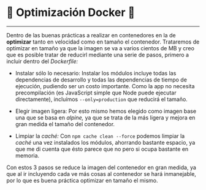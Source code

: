 


# :whale2: Optimización Docker :whale2:

---

Dentro de las buenas prácticas a realizar en contenedores en la de **optimizar** tanto en velocidad como en tamaño el contenedor. 
Trataremos de optimizar en tamaño ya que la imagen se va a varios cientos de MB y creo que es posible tratar de reducirl mediante una serie de pasos, primero a incluir dentro del *Dockerfile:*

- Instalar sólo lo necesario: Instalar los módulos incluye todas las dependencias de desarrollo y todas las dependencias de tiempo de ejecución, pudiendo ser un costo importante. Como la app no necesita precompilación (es JavaScript simple que Node puede ejecutar directamente), incluímos `--only=production` que reducirá el tamaño.

- Elegir imagen ligera: Por esto mismo hemos elegido como imagen base una que se basa en *alpine,* ya que se trata de la más ligera y mejora en gran medida el tamaño del contenedor.

- Limpiar la *caché:* Con `npm cache clean --force` podemos limpiar la *caché* una vez instalados los módulos, ahorrando bastante espacio, ya que me di cuenta que ésto parece que no pero si ocupa bastante en memoria.

Con estos 3 pasos se reduce la imagen del contenedor en gran medida, ya que al ir incluyendo cada ve más cosas al contenedor se hará inmanejable, por lo que es buena práctica optimizar en tamaño el mismo.